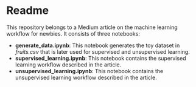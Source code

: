 # Readme

This repository belongs to a Medium article on the machine learning workflow for newbies. It consists of three notebooks:

* **generate_data.ipynb**: This notebook generates the toy dataset in *fruits.csv* that is later used for supervised and unsupervised learning.
* **supervised_learning.ipynb**: This notebook contains the supervised learning workflow described in the article.
* **unsupervised_learning.ipynb**: This notebook contains the unsupervised learning workflow described in the article.
